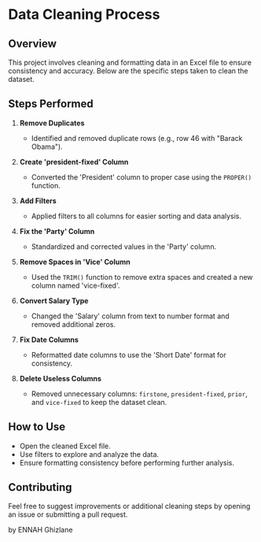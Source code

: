 # Data Cleaning Process

## Overview
This project involves cleaning and formatting data in an Excel file to ensure consistency and accuracy. Below are the specific steps taken to clean the dataset.

## Steps Performed

1. **Remove Duplicates**
   - Identified and removed duplicate rows (e.g., row 46 with "Barack Obama").

2. **Create 'president-fixed' Column**
   - Converted the 'President' column to proper case using the `PROPER()` function.

3. **Add Filters**
   - Applied filters to all columns for easier sorting and data analysis.

4. **Fix the 'Party' Column**
   - Standardized and corrected values in the 'Party' column.

5. **Remove Spaces in 'Vice' Column**
   - Used the `TRIM()` function to remove extra spaces and created a new column named 'vice-fixed'.

6. **Convert Salary Type**
   - Changed the 'Salary' column from text to number format and removed additional zeros.

7. **Fix Date Columns**
   - Reformatted date columns to use the 'Short Date' format for consistency.

8. **Delete Useless Columns**
   - Removed unnecessary columns: `firstone`, `president-fixed`, `prior`, and `vice-fixed` to keep the dataset clean.

## How to Use
- Open the cleaned Excel file.
- Use filters to explore and analyze the data.
- Ensure formatting consistency before performing further analysis.

## Contributing
Feel free to suggest improvements or additional cleaning steps by opening an issue or submitting a pull request.

by ENNAH Ghizlane

